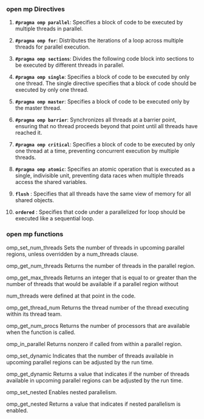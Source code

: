 ### open mp Directives 

1. **`#pragma omp parallel`**: Specifies a block of code to be executed by multiple threads in parallel.

2. **`#pragma omp for`**: Distributes the iterations of a loop across multiple threads for parallel execution.

3. **`#pragma omp sections`**: Divides the following code block into sections to be executed by different threads in parallel.

4. **`#pragma omp single`**: Specifies a block of code to be executed by only one thread. The single directive specifies that a block of code should be executed by only one thread.

5. **`#pragma omp master`**: Specifies a block of code to be executed only by the master thread.

6. **`#pragma omp barrier`**: Synchronizes all threads at a barrier point, ensuring that no thread proceeds beyond that point until all threads have reached it.

7. **`#pragma omp critical`**: Specifies a block of code to be executed by only one thread at a time, preventing concurrent execution by multiple threads.

8. **`#pragma omp atomic`**: Specifies an atomic operation that is executed as a single, indivisible unit, preventing data races when multiple threads access the shared variables.

9. **`flush`** : Specifies that all threads have the same view of memory for all shared objects.

10. **`ordered`** : Specifies that code under a parallelized for loop should be executed like a sequential loop.

### open mp functions 
omp_set_num_threads 	Sets the number of threads in upcoming parallel regions, unless overridden by a num_threads clause.

omp_get_num_threads 	Returns the number of threads in the parallel region.

omp_get_max_threads 	Returns an integer that is equal to or greater than the number of threads that would be available if a parallel region without 

num_threads were defined at that point in the code.

omp_get_thread_num 	Returns the thread number of the thread executing within its thread team.

omp_get_num_procs 	Returns the number of processors that are available when the function is called.

omp_in_parallel 	Returns nonzero if called from within a parallel region.

omp_set_dynamic 	Indicates that the number of threads available in upcoming parallel regions can be adjusted by the run time.

omp_get_dynamic 	Returns a value that indicates if the number of threads available in upcoming parallel regions can be adjusted by the run time.

omp_set_nested 	Enables nested parallelism.

omp_get_nested 	Returns a value that indicates if nested parallelism is enabled.
